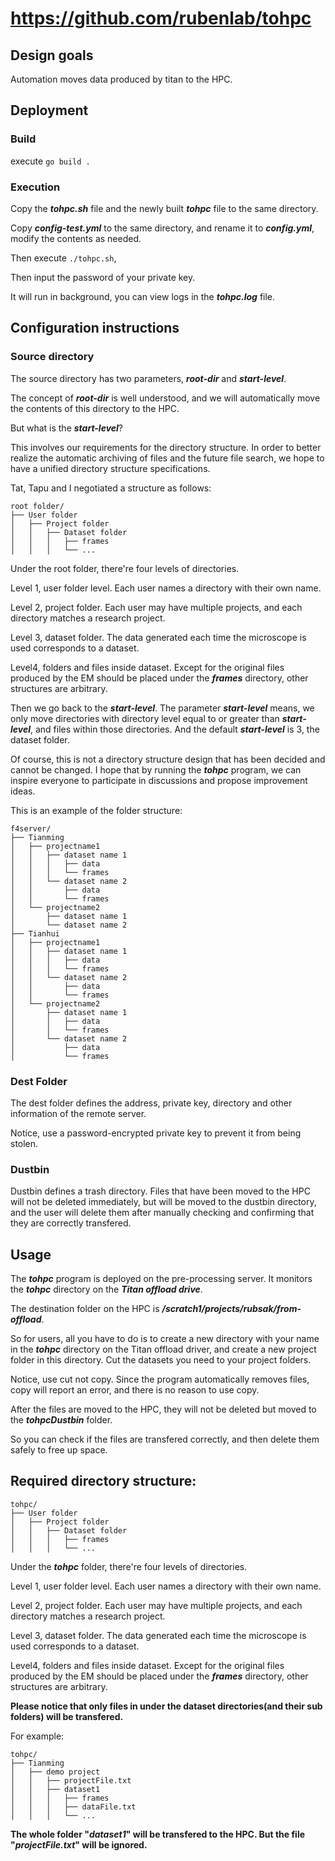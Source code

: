 # https://github.com/rubenlab/tohpc

## Design goals

Automation moves data produced by titan to the HPC.

## Deployment

### Build

execute `go build .`

### Execution

Copy the ***tohpc.sh*** file and the newly built ***tohpc*** file to the same directory.

Copy ***config-test.yml*** to the same directory, and rename it to ***config.yml***, modify the contents as needed.

Then execute `./tohpc.sh`,

Then input the password of your private key.

It will run in background, you can view logs in the  ***tohpc.log*** file.

## Configuration instructions

### Source directory

The source directory has two parameters, ***root-dir*** and ***start-level***.

The concept of ***root-dir*** is well understood, and we will automatically move the contents of this directory to the HPC.

But what is the ***start-level***?

This involves our requirements for the directory structure. In order to better realize the automatic archiving of files and the future file search, we hope to have a unified directory structure specifications.

Tat, Tapu and I negotiated a structure as follows:

```
root folder/
├── User folder
│   ├── Project folder
│   │   ├── Dataset folder
│   │   │   ├── frames
│   │   │   └── ...
```

Under the root folder, there're four levels of directories.

Level 1, user folder level. Each user names a directory with their own name.

Level 2, project folder. Each user may have multiple projects, and each directory matches a research project.

Level 3, dataset folder. The data generated each time the microscope is used corresponds to a dataset.

Level4, folders and files inside dataset. Except for the original files produced by the EM should be placed under the ***frames*** directory, other structures are arbitrary.

Then we go back to the ***start-level***. The parameter ***start-level*** means, we only move directories with directory level equal to or greater than ***start-level***, and files within those directories. And the default ***start-level*** is 3, the dataset folder.

Of course, this is not a directory structure design that has been decided and cannot be changed. I hope that by running the ***tohpc*** program, we can inspire everyone to participate in discussions and propose improvement ideas.

This is an example of the folder structure:
```
f4server/
├── Tianming
│   ├── projectname1
│   │   ├── dataset name 1
│   │   │   ├── data
│   │   │   └── frames
│   │   └── dataset name 2
│   │       ├── data
│   │       └── frames
│   └── projectname2
│       ├── dataset name 1
│       └── dataset name 2
├── Tianhui
│   ├── projectname1
│   │   ├── dataset name 1
│   │   │   ├── data
│   │   │   └── frames
│   │   └── dataset name 2
│   │       ├── data
│   │       └── frames
│   └── projectname2
│       ├── dataset name 1
│       │   ├── data
│       │   └── frames
│       └── dataset name 2
│           ├── data
│           └── frames
```

### Dest Folder

The dest folder defines the address, private key, directory and other information of the remote server.

Notice, use a password-encrypted private key to prevent it from being stolen.

### Dustbin

Dustbin defines a trash directory. Files that have been moved to the HPC will not be deleted immediately, but will be moved to the dustbin directory, and the user will delete them after manually checking and confirming that they are correctly transfered.

## Usage

The ***tohpc*** program is deployed on the pre-processing server. It monitors the ***tohpc*** directory on the ***Titan offload drive***.

The destination folder on the HPC is ***/scratch1/projects/rubsak/from-offload***.

So for users, all you have to do is to create a new directory with your name in the ***tohpc*** directory on the Titan offload driver, and create a new project folder in this directory. Cut the datasets you need to your project folders.

Notice, use cut not copy. Since the program automatically removes files, copy will report an error, and there is no reason to use copy.

After the files are moved to the HPC, they will not be deleted but moved to the ***tohpcDustbin*** folder.

So you can check if the files are transfered correctly, and then delete them safely to free up space.

## Required directory structure:

```
tohpc/
├── User folder
│   ├── Project folder
│   │   ├── Dataset folder
│   │   │   ├── frames
│   │   │   └── ...
```

Under the ***tohpc*** folder, there're four levels of directories.

Level 1, user folder level. Each user names a directory with their own name.

Level 2, project folder. Each user may have multiple projects, and each directory matches a research project.

Level 3, dataset folder. The data generated each time the microscope is used corresponds to a dataset.

Level4, folders and files inside dataset. Except for the original files produced by the EM should be placed under the ***frames*** directory, other structures are arbitrary.

**Please notice that only files in under the dataset directories(and their sub folders) will be transfered.**

For example:

```
tohpc/
├── Tianming
│   ├── demo project
│   │   ├── projectFile.txt
│   │   ├── dataset1
│   │   │   ├── frames
│   │   │   ├── dataFile.txt
│   │   │   └── ...
```

**The whole folder "*dataset1*" will be transfered to the HPC. But the file "*projectFile.txt*" will be ignored.**